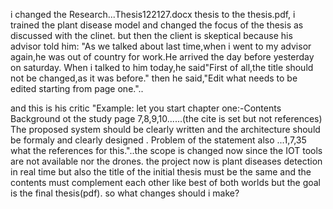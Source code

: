 i changed the Research...Thesis122127.docx thesis to the thesis.pdf, i trained the plant disease model and changed the focus of the thesis as discussed with the clinet. 
but then the client is skeptical because his advisor told him:
            "As we talked about last time,when i went to my advisor again,he was out of country for work.He arrived the day before yesterday on saturday.
            When i talked to him today,he said"First of all,the title should not be changed,as it was before."
            then he said,"Edit what needs to be edited starting from page one."..

and this is his critic "Example: let you start chapter one:-Contents
                          Background ot the study page 7,8,9,10......(the cite  is set but not references)
                          The proposed system should be clearly written and the  architecture should be formaly and clearly designed .
                          Problem of the statement also ...1,7,35 what the references for this."..the scope is changed now since the IOT tools are not available nor the drones. the project now is plant diseases detection in real time but also the title of the initial thesis must be the same and the contents must complement each other like best of both worlds but the goal is the final thesis(pdf). so what changes should i make?
